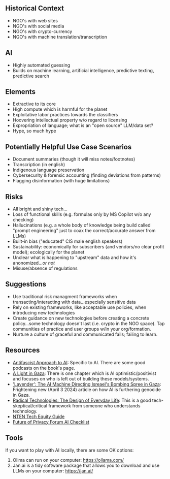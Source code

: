 ## Historical Context
* NGO's with web sites
* NGO's with social media
* NGO's with crypto-currency
* NGO's with machine translation/transcription

## AI 
* Highly automated guessing
* Builds on machine learning, artificial intelligence, predictive texting, predictive search

## Elements
* Extractive to its core
* High compute which is harmful for the planet
* Exploitative labor practices towards the classifiers
* Hoovering intellectual property w/o regard to licensing
* Expropriation of language; what is an "open source" LLM/data set?
* Hype, so much hype

## Potentially Helpful Use Case Scenarios
* Document summaries (though it will miss notes/footnotes)
* Transcription (in english)
* Indigenous language preservation
* Cybersecurity & forensic accounting (finding deviations from patterns)
* Flagging disinformation (with huge limitations) 

## Risks
* All bright and shiny tech...
* Loss of functional skills (e.g. formulas only by MS Copilot w/o any checking)
* Hallucinations (e.g. a whole body of knowledge being build called "prompt engineering" just to coax the correct/accurate answer from LLMs)
* Built-in bias ("educated" CIS male english speakers) 
* Sustainability: economically for subscribers (and vendors/no clear profit model); ecologically for the planet
* Unclear what is happening to "upstream" data and how it's anonomized...*or not*
* Misuse/absence of regulations

## Suggestions
* Use traditional risk managment frameworks when transacting/interacting with data...especially sensitive data
* Rely on existing frameworks, like acceptable use policies, when introducing new technologies
* Create guidance on new technologies before creating a concrete policy...some technology doesn't last (i.e. crypto in the NGO space). Tap communities of practice and user groups w/in your org/formation.
* Nurture a culture of graceful and communicated fails; failing to learn.


## Resources
* [Antifascist Approach to AI](https://bristoluniversitypress.co.uk/resisting-ai): Specific to AI. There are some good podcasts on the book's page.
* [A Light in Gaza](https://www.haymarketbooks.org/books/1861-light-in-gaza): There is one chapter which is AI optimistic/positivist and focuses on who is left out of building these models/systems.
* ['Lavender': The AI Machine Directing Isreael's Bombing Spree in Gaza](https://www.972mag.com/lavender-ai-israeli-army-gaza/): Frightening new (April 3 2024) article on how AI is furthering genocide in Gaza.
* [Radical Technologies: The Design of Everyday Life](https://www.versobooks.com/products/119-radical-technologies): This is a good tech-skeptical/critical framework from someone who understands technology.
* [NTEN Tech Equity Guide](https://word.nten.org/wp-content/uploads/2021/07/NTEN-Equity-Guide-for-Nonprofit-Technology_September_2020_v2.pdf)
* [Future of Privacy Forum AI Checklist](https://fpf.org/wp-content/uploads/2023/07/Generative-AI-Checklist.pdf)

## Tools
If you want to play with AI locally, there are some OK options:
1. Ollma can run on your computer: https://ollama.com/
2. Jan.ai is a tidy software package that allows you to download and use LLMs on your computer: https://jan.ai/
